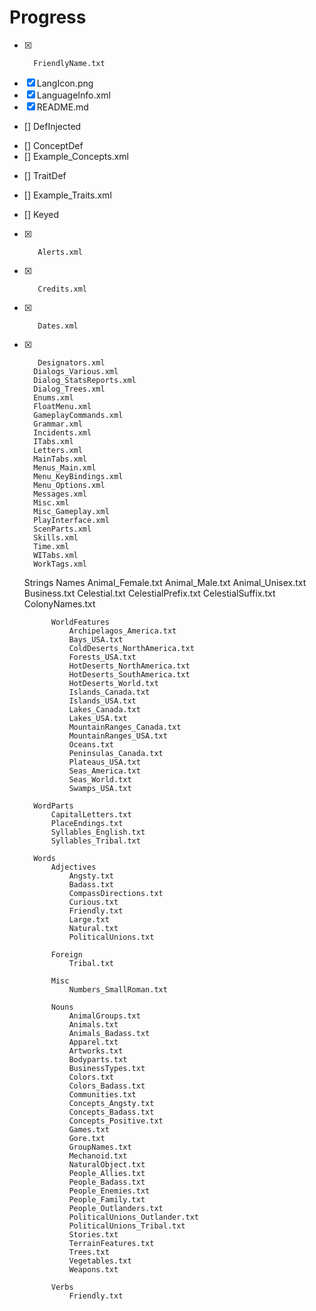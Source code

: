 # Progress

* [x]		FriendlyName.txt
* [x]   LangIcon.png
* [x]    LanguageInfo.xml
* [x]    README.md
    
* []    DefInjected
- []        ConceptDef
- []            Example_Concepts.xml
            
* []        TraitDef
- []           Example_Traits.xml
            
* []     Keyed
* [x]        Alerts.xml
* [x]        Credits.xml
* [x]        Dates.xml
* [x]        Designators.xml
        Dialogs_Various.xml
        Dialog_StatsReports.xml
        Dialog_Trees.xml
        Enums.xml
        FloatMenu.xml
        GameplayCommands.xml
        Grammar.xml
        Incidents.xml
        ITabs.xml
        Letters.xml
        MainTabs.xml
        Menus_Main.xml
        Menu_KeyBindings.xml
        Menu_Options.xml
        Messages.xml
        Misc.xml
        Misc_Gameplay.xml
        PlayInterface.xml
        ScenParts.xml
        Skills.xml
        Time.xml
        WITabs.xml
        WorkTags.xml
        
    Strings
        Names
            Animal_Female.txt
            Animal_Male.txt
            Animal_Unisex.txt
            Business.txt
            Celestial.txt
            CelestialPrefix.txt
            CelestialSuffix.txt
            ColonyNames.txt
            
            WorldFeatures
                Archipelagos_America.txt
                Bays_USA.txt
                ColdDeserts_NorthAmerica.txt
                Forests_USA.txt
                HotDeserts_NorthAmerica.txt
                HotDeserts_SouthAmerica.txt
                HotDeserts_World.txt
                Islands_Canada.txt
                Islands_USA.txt
                Lakes_Canada.txt
                Lakes_USA.txt
                MountainRanges_Canada.txt
                MountainRanges_USA.txt
                Oceans.txt
                Peninsulas_Canada.txt
                Plateaus_USA.txt
                Seas_America.txt
                Seas_World.txt
                Swamps_USA.txt
                
        WordParts
            CapitalLetters.txt
            PlaceEndings.txt
            Syllables_English.txt
            Syllables_Tribal.txt
            
        Words
            Adjectives
                Angsty.txt
                Badass.txt
                CompassDirections.txt
                Curious.txt
                Friendly.txt
                Large.txt
                Natural.txt
                PoliticalUnions.txt
                
            Foreign
                Tribal.txt
                
            Misc
                Numbers_SmallRoman.txt
                
            Nouns
                AnimalGroups.txt
                Animals.txt
                Animals_Badass.txt
                Apparel.txt
                Artworks.txt
                Bodyparts.txt
                BusinessTypes.txt
                Colors.txt
                Colors_Badass.txt
                Communities.txt
                Concepts_Angsty.txt
                Concepts_Badass.txt
                Concepts_Positive.txt
                Games.txt
                Gore.txt
                GroupNames.txt
                Mechanoid.txt
                NaturalObject.txt
                People_Allies.txt
                People_Badass.txt
                People_Enemies.txt
                People_Family.txt
                People_Outlanders.txt
                PoliticalUnions_Outlander.txt
                PoliticalUnions_Tribal.txt
                Stories.txt
                TerrainFeatures.txt
                Trees.txt
                Vegetables.txt
                Weapons.txt
                
            Verbs
                Friendly.txt
